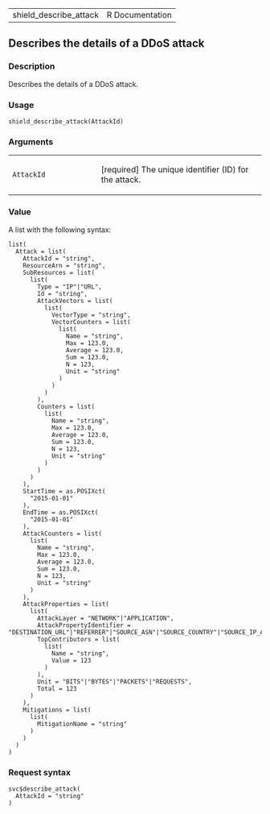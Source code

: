 <table style="width: 100%;">
<tbody>
<tr class="odd">
<td>shield_describe_attack</td>
<td style="text-align: right;">R Documentation</td>
</tr>
</tbody>
</table>

## Describes the details of a DDoS attack

### Description

Describes the details of a DDoS attack.

### Usage

    shield_describe_attack(AttackId)

### Arguments

<table>
<colgroup>
<col style="width: 35%" />
<col style="width: 65%" />
</colgroup>
<tbody>
<tr class="odd">
<td><code id="shield_describe_attack_:_AttackId">AttackId</code></td>
<td><p>[required] The unique identifier (ID) for the attack.</p></td>
</tr>
</tbody>
</table>

### Value

A list with the following syntax:

    list(
      Attack = list(
        AttackId = "string",
        ResourceArn = "string",
        SubResources = list(
          list(
            Type = "IP"|"URL",
            Id = "string",
            AttackVectors = list(
              list(
                VectorType = "string",
                VectorCounters = list(
                  list(
                    Name = "string",
                    Max = 123.0,
                    Average = 123.0,
                    Sum = 123.0,
                    N = 123,
                    Unit = "string"
                  )
                )
              )
            ),
            Counters = list(
              list(
                Name = "string",
                Max = 123.0,
                Average = 123.0,
                Sum = 123.0,
                N = 123,
                Unit = "string"
              )
            )
          )
        ),
        StartTime = as.POSIXct(
          "2015-01-01"
        ),
        EndTime = as.POSIXct(
          "2015-01-01"
        ),
        AttackCounters = list(
          list(
            Name = "string",
            Max = 123.0,
            Average = 123.0,
            Sum = 123.0,
            N = 123,
            Unit = "string"
          )
        ),
        AttackProperties = list(
          list(
            AttackLayer = "NETWORK"|"APPLICATION",
            AttackPropertyIdentifier = "DESTINATION_URL"|"REFERRER"|"SOURCE_ASN"|"SOURCE_COUNTRY"|"SOURCE_IP_ADDRESS"|"SOURCE_USER_AGENT"|"WORDPRESS_PINGBACK_REFLECTOR"|"WORDPRESS_PINGBACK_SOURCE",
            TopContributors = list(
              list(
                Name = "string",
                Value = 123
              )
            ),
            Unit = "BITS"|"BYTES"|"PACKETS"|"REQUESTS",
            Total = 123
          )
        ),
        Mitigations = list(
          list(
            MitigationName = "string"
          )
        )
      )
    )

### Request syntax

    svc$describe_attack(
      AttackId = "string"
    )
